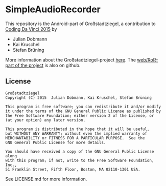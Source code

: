 # SimpleAudioRecorder

This repository is the Android-part of Großstadtziegel, a contribution to [Coding Da Vinci 2015](http://codingdavinci.de) by

  * Julian Dobmann
  * Kai Kruschel
  * Stefan Brüning

More information about the Großstadtziegel-project [here](http://elab-kh-berlin.de/courses/cod1ng_dav1nc1/?cat=11).
The [web/RoR-part of the project](https://github.com/juffel/StoriesBackend) is also on github.


## License

    Großstadtziegel
    Copyright (C) 2015  Julian Dobmann, Kai Kruschel, Stefan Brüning

    This program is free software; you can redistribute it and/or modify
    it under the terms of the GNU General Public License as published by
    the Free Software Foundation; either version 2 of the License, or
    (at your option) any later version.

    This program is distributed in the hope that it will be useful,
    but WITHOUT ANY WARRANTY; without even the implied warranty of
    MERCHANTABILITY or FITNESS FOR A PARTICULAR PURPOSE.  See the
    GNU General Public License for more details.

    You should have received a copy of the GNU General Public License along
    with this program; if not, write to the Free Software Foundation, Inc.,
    51 Franklin Street, Fifth Floor, Boston, MA 02110-1301 USA.
    
See LICENSE.md for more information.